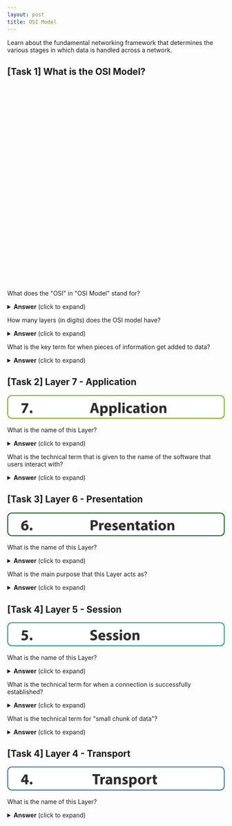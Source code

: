 ```yaml
---
layout: post
title: OSI Model
---
```





Learn about the fundamental networking framework that determines the various stages in which data is handled across a network.

## [Task 1] What is the OSI Model?

<svg version="1.1" id="Layer_1" xmlns="http://www.w3.org/2000/svg" xmlns:xlink="http://www.w3.org/1999/xlink" x="0px" y="0px"
	 viewBox="0 0 680.9 616.6" style="enable-background:new 0 0 680.9 616.6;" xml:space="preserve">
<style type="text/css">
	.st0{fill:#79B609;}
	.st1{fill:#0C6919;}
	.st2{fill:#259A81;}
	.st3{fill:#3376A8;}
	.st4{fill:#3B31BA;}
	.st5{fill:#7509C0;}
	.st6{fill:#BA07A2;}
	.st7{fill:#2d2d2d;}
</style>
<g>
	<path class="st0" d="M666.8,74.5H14.1C6.3,74.5,0,68.1,0,60.3V14.1C0,6.3,6.3,0,14.1,0h652.6c7.8,0,14.1,6.3,14.1,14.1v46.2
		C680.9,68.1,674.6,74.5,666.8,74.5z M14.1,3C8,3,3,8,3,14.1v46.2c0,6.1,5,11.1,11.1,11.1h652.6c6.1,0,11.1-5,11.1-11.1V14.1
		c0-6.1-5-11.1-11.1-11.1H14.1z"/>
</g>
<g>
	<path class="st1" d="M666.8,164.8H14.1c-7.8,0-14.1-6.3-14.1-14.1v-46.2c0-7.8,6.3-14.1,14.1-14.1h652.6c7.8,0,14.1,6.3,14.1,14.1
		v46.2C680.9,158.5,674.6,164.8,666.8,164.8z M14.1,93.4C8,93.4,3,98.4,3,104.5v46.2c0,6.1,5,11.1,11.1,11.1h652.6
		c6.1,0,11.1-5,11.1-11.1v-46.2c0-6.1-5-11.1-11.1-11.1H14.1z"/>
</g>
<g>
	<path class="st2" d="M666.8,255.2H14.1c-7.8,0-14.1-6.3-14.1-14.1v-46.2c0-7.8,6.3-14.1,14.1-14.1h652.6c7.8,0,14.1,6.3,14.1,14.1
		v46.2C680.9,248.8,674.6,255.2,666.8,255.2z M14.1,183.7c-6.1,0-11.1,5-11.1,11.1v46.2c0,6.1,5,11.1,11.1,11.1h652.6
		c6.1,0,11.1-5,11.1-11.1v-46.2c0-6.1-5-11.1-11.1-11.1H14.1z"/>
</g>
<g>
	<path class="st3" d="M666.8,345.6H14.1c-7.8,0-14.1-6.3-14.1-14.1v-46.2c0-7.8,6.3-14.1,14.1-14.1h652.6c7.8,0,14.1,6.3,14.1,14.1
		v46.2C680.9,339.2,674.6,345.6,666.8,345.6z M14.1,274.1c-6.1,0-11.1,5-11.1,11.1v46.2c0,6.1,5,11.1,11.1,11.1h652.6
		c6.1,0,11.1-5,11.1-11.1v-46.2c0-6.1-5-11.1-11.1-11.1H14.1z"/>
</g>
<g>
	<path class="st4" d="M666.8,435.9H14.1c-7.8,0-14.1-6.3-14.1-14.1v-46.2c0-7.8,6.3-14.1,14.1-14.1h652.6c7.8,0,14.1,6.3,14.1,14.1
		v46.2C680.9,429.6,674.6,435.9,666.8,435.9z M14.1,364.5c-6.1,0-11.1,5-11.1,11.1v46.2c0,6.1,5,11.1,11.1,11.1h652.6
		c6.1,0,11.1-5,11.1-11.1v-46.2c0-6.1-5-11.1-11.1-11.1H14.1z"/>
</g>
<g>
	<path class="st5" d="M666.8,526.3H14.1c-7.8,0-14.1-6.3-14.1-14.1V466c0-7.8,6.3-14.1,14.1-14.1h652.6c7.8,0,14.1,6.3,14.1,14.1
		v46.2C680.9,519.9,674.6,526.3,666.8,526.3z M14.1,454.8C8,454.8,3,459.8,3,466v46.2c0,6.1,5,11.1,11.1,11.1h652.6
		c6.1,0,11.1-5,11.1-11.1V466c0-6.1-5-11.1-11.1-11.1H14.1z"/>
</g>
<g>
	<path class="st6" d="M666.8,616.6H14.1c-7.8,0-14.1-6.3-14.1-14.1v-46.2c0-7.8,6.3-14.1,14.1-14.1h652.6c7.8,0,14.1,6.3,14.1,14.1
		v46.2C680.9,610.3,674.6,616.6,666.8,616.6z M14.1,545.2c-6.1,0-11.1,5-11.1,11.1v46.2c0,6.1,5,11.1,11.1,11.1h652.6
		c6.1,0,11.1-5,11.1-11.1v-46.2c0-6.1-5-11.1-11.1-11.1H14.1z"/>
</g>
<g>
	<path class="st7" d="M65.9,25.8v4.5l-12.6,26h-7.6l12.6-24.6v-0.1h-14v-5.9H65.9z"/>
	<path class="st7" d="M70.4,52.5c0-2.5,1.7-4.4,4.2-4.4s4.2,1.8,4.2,4.4c0,2.5-1.7,4.3-4.2,4.3C72.2,56.9,70.4,55,70.4,52.5z"/>
	<path class="st7" d="M268.5,48.2l-2.3,8.1h-7.4l9.7-31.7h9.4l9.8,31.7H280l-2.4-8.1H268.5z M276.5,42.9l-2-6.7
		c-0.6-1.9-1.1-4.2-1.6-6.1h-0.1c-0.5,1.9-0.9,4.3-1.5,6.1l-1.9,6.7H276.5z"/>
	<path class="st7" d="M291.4,41.1c0-3-0.1-5.6-0.2-7.7h6.2l0.3,3.2h0.1c1.7-2.4,4.3-3.7,7.7-3.7c5,0,9.5,4.4,9.5,11.7
		c0,8.4-5.3,12.3-10.4,12.3c-2.8,0-4.9-1.1-6-2.6h-0.1v11.4h-7.1V41.1z M298.5,46.5c0,0.6,0,1.1,0.1,1.5c0.5,1.9,2.1,3.4,4.2,3.4
		c3.1,0,4.9-2.6,4.9-6.5c0-3.7-1.6-6.4-4.8-6.4c-2,0-3.8,1.5-4.3,3.6c-0.1,0.4-0.1,0.8-0.1,1.3V46.5z"/>
	<path class="st7" d="M319.5,41.1c0-3-0.1-5.6-0.2-7.7h6.2l0.3,3.2h0.1c1.7-2.4,4.3-3.7,7.7-3.7c5,0,9.5,4.4,9.5,11.7
		c0,8.4-5.3,12.3-10.4,12.3c-2.8,0-4.9-1.1-6-2.6h-0.1v11.4h-7.1V41.1z M326.7,46.5c0,0.6,0,1.1,0.1,1.5c0.5,1.9,2.1,3.4,4.2,3.4
		c3.1,0,4.9-2.6,4.9-6.5c0-3.7-1.6-6.4-4.8-6.4c-2,0-3.8,1.5-4.3,3.6c-0.1,0.4-0.1,0.8-0.1,1.3V46.5z"/>
	<path class="st7" d="M347.6,23h7.1v33.4h-7.1V23z"/>
	<path class="st7" d="M367.9,27c0,2-1.5,3.6-3.9,3.6c-2.3,0-3.8-1.6-3.7-3.6c0-2.1,1.5-3.6,3.8-3.6S367.9,24.9,367.9,27z
		 M360.5,56.4v-23h7.1v23H360.5z"/>
	<path class="st7" d="M390.7,55.8c-1.3,0.6-3.7,1-6.4,1c-7.4,0-12.2-4.5-12.2-11.7c0-6.7,4.6-12.2,13.2-12.2c1.9,0,3.9,0.3,5.5,0.9
		l-1.1,5.3c-0.8-0.4-2.1-0.7-4-0.7c-3.8,0-6.2,2.7-6.2,6.4c0,4.2,2.8,6.4,6.3,6.4c1.7,0,3-0.3,4.1-0.7L390.7,55.8z"/>
	<path class="st7" d="M407.9,56.4l-0.4-2.3h-0.1c-1.5,1.8-3.9,2.8-6.6,2.8c-4.7,0-7.4-3.4-7.4-7c0-6,5.4-8.8,13.5-8.8v-0.3
		c0-1.2-0.7-3-4.2-3c-2.3,0-4.8,0.8-6.3,1.7l-1.3-4.6c1.6-0.9,4.7-2,8.9-2c7.7,0,10.1,4.5,10.1,9.9v8c0,2.2,0.1,4.3,0.3,5.6H407.9z
		 M407,45.5c-3.8,0-6.7,0.8-6.7,3.6c0,1.8,1.2,2.7,2.8,2.7c1.8,0,3.2-1.2,3.7-2.6c0.1-0.4,0.1-0.8,0.1-1.2V45.5z"/>
	<path class="st7" d="M427.2,26.8v6.6h5.1v5.3h-5.1V47c0,2.8,0.7,4,2.8,4c0.9,0,1.6-0.1,2.1-0.2l0,5.4c-0.9,0.4-2.6,0.6-4.7,0.6
		c-2.3,0-4.2-0.8-5.4-2c-1.3-1.4-2-3.6-2-6.8v-9.4h-3.1v-5.3h3.1v-5L427.2,26.8z"/>
	<path class="st7" d="M443.9,27c0,2-1.5,3.6-3.9,3.6c-2.3,0-3.8-1.6-3.7-3.6c0-2.1,1.5-3.6,3.8-3.6S443.8,24.9,443.9,27z
		 M436.5,56.4v-23h7.1v23H436.5z"/>
	<path class="st7" d="M472.1,44.6c0,8.4-6,12.3-12.1,12.3c-6.7,0-11.9-4.4-11.9-11.8c0-7.4,4.9-12.2,12.3-12.2
		C467.4,32.9,472.1,37.7,472.1,44.6z M455.4,44.8c0,3.9,1.6,6.9,4.7,6.9c2.8,0,4.6-2.8,4.6-6.9c0-3.4-1.3-6.9-4.6-6.9
		C456.7,37.9,455.4,41.5,455.4,44.8z"/>
	<path class="st7" d="M476.5,40.7c0-2.9-0.1-5.3-0.2-7.3h6.2l0.3,3.1h0.1c0.9-1.5,3.3-3.7,7.1-3.7c4.7,0,8.2,3.1,8.2,9.9v13.6h-7.1
		V43.6c0-3-1-5-3.6-5c-2,0-3.1,1.4-3.6,2.7c-0.2,0.4-0.3,1.1-0.3,1.8v13.3h-7.1V40.7z"/>
	<path class="st7" d="M63.5,120.9c-0.8,0-1.6,0-2.8,0.1c-6.3,0.5-9.2,3.8-10,7.3h0.1c1.5-1.6,3.6-2.4,6.5-2.4c5.1,0,9.4,3.6,9.4,10
		c0,6.1-4.7,11-11.3,11c-8.1,0-12.1-6.1-12.1-13.3c0-5.7,2.1-10.5,5.4-13.6c3.1-2.8,7-4.3,11.8-4.5c1.3-0.1,2.2-0.1,2.9,0V120.9z
		 M59.6,136.2c0-2.8-1.5-5.3-4.6-5.3c-1.9,0-3.5,1.2-4.2,2.7c-0.2,0.4-0.3,0.9-0.3,1.8c0.1,3.2,1.7,6.2,4.9,6.2
		C58,141.6,59.6,139.3,59.6,136.2z"/>
	<path class="st7" d="M70.4,142.5c0-2.5,1.7-4.4,4.2-4.4s4.2,1.8,4.2,4.4c0,2.5-1.7,4.3-4.2,4.3C72.2,146.9,70.4,145,70.4,142.5z"/>
	<path class="st7" d="M261.1,115.1c2.2-0.4,5.3-0.7,9.7-0.7c4.4,0,7.6,0.8,9.7,2.5c2,1.6,3.4,4.2,3.4,7.3c0,3.1-1,5.7-2.9,7.5
		c-2.4,2.3-6.1,3.3-10.3,3.3c-0.9,0-1.8,0-2.4-0.1v11.3h-7.1V115.1z M268.2,129.5c0.6,0.1,1.4,0.2,2.4,0.2c3.8,0,6.2-1.9,6.2-5.2
		c0-2.9-2-4.7-5.6-4.7c-1.5,0-2.4,0.1-3,0.3V129.5z"/>
	<path class="st7" d="M287.7,130.9c0-3.4-0.1-5.6-0.2-7.6h6.2l0.2,4.2h0.2c1.2-3.3,4-4.7,6.2-4.7c0.7,0,1,0,1.5,0.1v6.7
		c-0.5-0.1-1.1-0.2-1.9-0.2c-2.6,0-4.4,1.4-4.9,3.6c-0.1,0.5-0.1,1-0.1,1.6v11.7h-7.1V130.9z"/>
	<path class="st7" d="M310.7,137.1c0.2,3,3.1,4.4,6.5,4.4c2.4,0,4.4-0.3,6.3-0.9l0.9,4.8c-2.3,0.9-5.2,1.4-8.3,1.4
		c-7.8,0-12.3-4.5-12.3-11.7c0-5.8,3.6-12.3,11.6-12.3c7.4,0,10.2,5.8,10.2,11.5c0,1.2-0.1,2.3-0.2,2.8H310.7z M319.1,132.3
		c0-1.7-0.8-4.7-4-4.7c-3,0-4.2,2.7-4.4,4.7H319.1z"/>
	<path class="st7" d="M330,140.1c1.3,0.8,4,1.7,6.2,1.7c2.2,0,3.1-0.8,3.1-1.9c0-1.2-0.7-1.7-3.4-2.6c-4.7-1.6-6.6-4.2-6.5-6.9
		c0-4.3,3.7-7.5,9.4-7.5c2.7,0,5.1,0.6,6.5,1.3l-1.3,4.9c-1-0.6-3-1.3-5-1.3c-1.7,0-2.7,0.7-2.7,1.9c0,1.1,0.9,1.6,3.7,2.6
		c4.4,1.5,6.2,3.7,6.3,7.1c0,4.3-3.4,7.4-10,7.4c-3,0-5.7-0.7-7.4-1.6L330,140.1z"/>
	<path class="st7" d="M355.9,137.1c0.2,3,3.1,4.4,6.5,4.4c2.4,0,4.4-0.3,6.3-0.9l0.9,4.8c-2.3,0.9-5.2,1.4-8.3,1.4
		c-7.8,0-12.3-4.5-12.3-11.7c0-5.8,3.6-12.3,11.6-12.3c7.4,0,10.2,5.8,10.2,11.5c0,1.2-0.1,2.3-0.2,2.8H355.9z M364.3,132.3
		c0-1.7-0.8-4.7-4-4.7c-3,0-4.2,2.7-4.4,4.7H364.3z"/>
	<path class="st7" d="M375.3,130.7c0-2.9-0.1-5.3-0.2-7.3h6.2l0.3,3.1h0.1c0.9-1.5,3.3-3.7,7.1-3.7c4.7,0,8.2,3.1,8.2,9.9v13.6h-7.1
		v-12.7c0-3-1-5-3.6-5c-2,0-3.1,1.4-3.6,2.7c-0.2,0.4-0.3,1.1-0.3,1.8v13.3h-7.1V130.7z"/>
	<path class="st7" d="M410.5,116.8v6.6h5.1v5.3h-5.1v8.3c0,2.8,0.7,4,2.8,4c0.9,0,1.6-0.1,2.1-0.2l0,5.4c-0.9,0.4-2.6,0.6-4.7,0.6
		c-2.3,0-4.2-0.8-5.4-2c-1.3-1.4-2-3.6-2-6.8v-9.4h-3.1v-5.3h3.1v-5L410.5,116.8z"/>
	<path class="st7" d="M432.8,146.4l-0.4-2.3h-0.1c-1.5,1.8-3.9,2.8-6.6,2.8c-4.7,0-7.4-3.4-7.4-7c0-6,5.4-8.8,13.5-8.8v-0.3
		c0-1.2-0.7-3-4.2-3c-2.3,0-4.8,0.8-6.3,1.7l-1.3-4.6c1.6-0.9,4.7-2,8.9-2c7.7,0,10.1,4.5,10.1,9.9v8c0,2.2,0.1,4.3,0.3,5.6H432.8z
		 M432,135.5c-3.8,0-6.7,0.8-6.7,3.6c0,1.8,1.2,2.7,2.8,2.7c1.8,0,3.2-1.2,3.7-2.6c0.1-0.4,0.1-0.8,0.1-1.2V135.5z"/>
	<path class="st7" d="M452.2,116.8v6.6h5.1v5.3h-5.1v8.3c0,2.8,0.7,4,2.8,4c0.9,0,1.6-0.1,2.1-0.2l0,5.4c-0.9,0.4-2.6,0.6-4.7,0.6
		c-2.3,0-4.2-0.8-5.4-2c-1.3-1.4-2-3.6-2-6.8v-9.4h-3.1v-5.3h3.1v-5L452.2,116.8z"/>
	<path class="st7" d="M468.8,117c0,2-1.5,3.6-3.9,3.6c-2.3,0-3.8-1.6-3.7-3.6c0-2.1,1.5-3.6,3.8-3.6S468.8,114.9,468.8,117z
		 M461.4,146.4v-23h7.1v23H461.4z"/>
	<path class="st7" d="M497,134.6c0,8.4-6,12.3-12.1,12.3c-6.7,0-11.9-4.4-11.9-11.8c0-7.4,4.9-12.2,12.3-12.2
		C492.3,122.9,497,127.7,497,134.6z M480.4,134.8c0,3.9,1.6,6.9,4.7,6.9c2.8,0,4.6-2.8,4.6-6.9c0-3.4-1.3-6.9-4.6-6.9
		C481.7,127.9,480.4,131.5,480.4,134.8z"/>
	<path class="st7" d="M501.4,130.7c0-2.9-0.1-5.3-0.2-7.3h6.2l0.3,3.1h0.1c0.9-1.5,3.3-3.7,7.1-3.7c4.7,0,8.2,3.1,8.2,9.9v13.6h-7.1
		v-12.7c0-3-1-5-3.6-5c-2,0-3.1,1.4-3.6,2.7c-0.2,0.4-0.3,1.1-0.3,1.8v13.3h-7.1V130.7z"/>
	<path class="st7" d="M64.4,211.7H52.5l-0.7,4.7c0.7-0.1,1.2-0.1,2-0.1c2.9,0,5.9,0.7,8,2.2c2.3,1.6,3.7,4.1,3.7,7.7
		c0,5.7-4.9,10.7-13.1,10.7c-3.7,0-6.8-0.8-8.5-1.7l1.3-5.4c1.4,0.7,4.1,1.5,6.9,1.5c3,0,6.1-1.4,6.1-4.7c0-3.1-2.5-5.1-8.6-5.1
		c-1.7,0-2.9,0.1-4.1,0.3l2-16h16.8V211.7z"/>
	<path class="st7" d="M70.4,232.5c0-2.5,1.7-4.4,4.2-4.4s4.2,1.8,4.2,4.4c0,2.5-1.7,4.3-4.2,4.3C72.2,236.9,70.4,235,70.4,232.5z"/>
	<path class="st7" d="M261.3,229c1.9,1,4.9,2,7.9,2c3.3,0,5-1.4,5-3.4c0-2-1.5-3.1-5.3-4.5c-5.3-1.8-8.7-4.7-8.7-9.4
		c0-5.4,4.5-9.5,12-9.5c3.6,0,6.2,0.8,8.1,1.6l-1.6,5.8c-1.3-0.6-3.5-1.5-6.6-1.5c-3.1,0-4.6,1.4-4.6,3.1c0,2,1.8,2.9,5.9,4.5
		c5.6,2.1,8.2,5,8.2,9.4c0,5.3-4.1,9.8-12.8,9.8c-3.6,0-7.2-0.9-9-1.9L261.3,229z"/>
	<path class="st7" d="M292.1,227.1c0.2,3,3.1,4.4,6.5,4.4c2.4,0,4.4-0.3,6.3-0.9l0.9,4.8c-2.3,0.9-5.2,1.4-8.3,1.4
		c-7.8,0-12.3-4.5-12.3-11.7c0-5.8,3.6-12.3,11.6-12.3c7.4,0,10.2,5.8,10.2,11.5c0,1.2-0.1,2.3-0.2,2.8H292.1z M300.5,222.3
		c0-1.7-0.8-4.7-4-4.7c-3,0-4.2,2.7-4.4,4.7H300.5z"/>
	<path class="st7" d="M311.3,230.1c1.3,0.8,4,1.7,6.2,1.7c2.2,0,3.1-0.8,3.1-1.9c0-1.2-0.7-1.7-3.4-2.6c-4.7-1.6-6.6-4.2-6.5-6.9
		c0-4.3,3.7-7.5,9.4-7.5c2.7,0,5.1,0.6,6.5,1.3l-1.3,4.9c-1-0.6-3-1.3-5-1.3c-1.7,0-2.7,0.7-2.7,1.9c0,1.1,0.9,1.6,3.7,2.6
		c4.4,1.5,6.2,3.7,6.2,7.1c0,4.3-3.4,7.4-10,7.4c-3,0-5.7-0.7-7.4-1.6L311.3,230.1z"/>
	<path class="st7" d="M331.7,230.1c1.3,0.8,4,1.7,6.2,1.7c2.2,0,3.1-0.8,3.1-1.9c0-1.2-0.7-1.7-3.4-2.6c-4.7-1.6-6.6-4.2-6.5-6.9
		c0-4.3,3.7-7.5,9.4-7.5c2.7,0,5.1,0.6,6.5,1.3l-1.3,4.9c-1-0.6-3-1.3-5-1.3c-1.7,0-2.7,0.7-2.7,1.9c0,1.1,0.9,1.6,3.7,2.6
		c4.4,1.5,6.2,3.7,6.2,7.1c0,4.3-3.4,7.4-10,7.4c-3,0-5.7-0.7-7.4-1.6L331.7,230.1z"/>
	<path class="st7" d="M359.5,207c0,2-1.5,3.6-3.9,3.6c-2.3,0-3.8-1.6-3.7-3.6c0-2.1,1.5-3.6,3.8-3.6S359.5,204.9,359.5,207z
		 M352.2,236.4v-23h7.1v23H352.2z"/>
	<path class="st7" d="M387.7,224.6c0,8.4-6,12.3-12.1,12.3c-6.7,0-11.9-4.4-11.9-11.8c0-7.4,4.9-12.2,12.3-12.2
		C383,212.9,387.7,217.7,387.7,224.6z M371.1,224.8c0,3.9,1.6,6.9,4.7,6.9c2.8,0,4.6-2.8,4.6-6.9c0-3.4-1.3-6.9-4.6-6.9
		C372.4,217.9,371.1,221.5,371.1,224.8z"/>
	<path class="st7" d="M392.2,220.7c0-2.9-0.1-5.3-0.2-7.3h6.2l0.3,3.1h0.1c0.9-1.5,3.3-3.7,7.1-3.7c4.7,0,8.2,3.1,8.2,9.9v13.6h-7.1
		v-12.7c0-3-1-5-3.6-5c-2,0-3.1,1.4-3.6,2.7c-0.2,0.4-0.3,1.1-0.3,1.8v13.3h-7.1V220.7z"/>
	<path class="st7" d="M56.6,326.4v-7.3H43.1v-4.7l11.6-18.6h8.7v17.9H67v5.4h-3.7v7.3H56.6z M56.6,313.7v-6.8c0-1.8,0.1-3.7,0.2-5.7
		h-0.2c-1,2-1.8,3.8-2.8,5.7l-4.1,6.7v0.1H56.6z"/>
	<path class="st7" d="M70.4,322.5c0-2.5,1.7-4.4,4.2-4.4s4.2,1.8,4.2,4.4c0,2.5-1.7,4.3-4.2,4.3C72.2,326.9,70.4,325,70.4,322.5z"/>
	<path class="st7" d="M274.9,300.7h-8.5v-6h24.3v6H282v25.7h-7.2V300.7z"/>
	<path class="st7" d="M291.7,310.9c0-3.4-0.1-5.6-0.2-7.6h6.2l0.2,4.2h0.2c1.2-3.3,4-4.7,6.2-4.7c0.7,0,1,0,1.5,0.1v6.7
		c-0.5-0.1-1.1-0.2-1.9-0.2c-2.6,0-4.4,1.4-4.9,3.6c-0.1,0.5-0.1,1-0.1,1.6v11.7h-7.1V310.9z"/>
	<path class="st7" d="M322.1,326.4l-0.4-2.3h-0.1c-1.5,1.8-3.9,2.8-6.6,2.8c-4.7,0-7.4-3.4-7.4-7c0-6,5.4-8.8,13.5-8.8v-0.3
		c0-1.2-0.7-3-4.2-3c-2.3,0-4.8,0.8-6.3,1.7l-1.3-4.6c1.6-0.9,4.7-2,8.9-2c7.7,0,10.1,4.5,10.1,9.9v8c0,2.2,0.1,4.3,0.3,5.6H322.1z
		 M321.3,315.5c-3.8,0-6.7,0.8-6.7,3.6c0,1.8,1.2,2.7,2.8,2.7c1.8,0,3.2-1.2,3.7-2.6c0.1-0.4,0.1-0.8,0.1-1.2V315.5z"/>
	<path class="st7" d="M333.9,310.7c0-2.9-0.1-5.3-0.2-7.3h6.2l0.3,3.1h0.1c0.9-1.5,3.3-3.7,7.1-3.7c4.7,0,8.2,3.1,8.2,9.9v13.6h-7.1
		v-12.7c0-3-1-5-3.6-5c-2,0-3.1,1.4-3.6,2.7c-0.2,0.4-0.3,1.1-0.3,1.8v13.3h-7.1V310.7z"/>
	<path class="st7" d="M361.4,320.1c1.3,0.8,4,1.7,6.2,1.7c2.2,0,3.1-0.8,3.1-1.9s-0.7-1.7-3.4-2.6c-4.7-1.6-6.6-4.2-6.5-6.9
		c0-4.3,3.7-7.5,9.4-7.5c2.7,0,5.1,0.6,6.5,1.3l-1.3,4.9c-1-0.6-3-1.3-5-1.3c-1.7,0-2.7,0.7-2.7,1.9c0,1.1,0.9,1.6,3.7,2.6
		c4.4,1.5,6.2,3.7,6.2,7.1c0,4.3-3.4,7.4-10,7.4c-3,0-5.7-0.7-7.4-1.6L361.4,320.1z"/>
	<path class="st7" d="M381.8,311.1c0-3-0.1-5.6-0.2-7.7h6.2l0.3,3.2h0.1c1.7-2.4,4.3-3.7,7.7-3.7c5,0,9.5,4.4,9.5,11.7
		c0,8.4-5.3,12.3-10.4,12.3c-2.8,0-4.9-1.1-6-2.6H389v11.4h-7.1V311.1z M389,316.5c0,0.6,0,1.1,0.1,1.5c0.5,1.9,2.1,3.4,4.2,3.4
		c3.1,0,4.9-2.6,4.9-6.5c0-3.7-1.6-6.4-4.8-6.4c-2,0-3.8,1.5-4.3,3.6c-0.1,0.4-0.1,0.8-0.1,1.3V316.5z"/>
	<path class="st7" d="M432.8,314.6c0,8.4-6,12.3-12.1,12.3c-6.7,0-11.9-4.4-11.9-11.8s4.9-12.2,12.3-12.2
		C428.1,302.9,432.8,307.7,432.8,314.6z M416.1,314.8c0,3.9,1.6,6.9,4.7,6.9c2.8,0,4.6-2.8,4.6-6.9c0-3.4-1.3-6.9-4.6-6.9
		C417.4,307.9,416.1,311.5,416.1,314.8z"/>
	<path class="st7" d="M437.2,310.9c0-3.4-0.1-5.6-0.2-7.6h6.2l0.2,4.2h0.2c1.2-3.3,4-4.7,6.2-4.7c0.7,0,1,0,1.5,0.1v6.7
		c-0.5-0.1-1.1-0.2-1.9-0.2c-2.6,0-4.4,1.4-4.9,3.6c-0.1,0.5-0.1,1-0.1,1.6v11.7h-7.1V310.9z"/>
	<path class="st7" d="M464,296.8v6.6h5.1v5.3H464v8.3c0,2.8,0.7,4,2.8,4c0.9,0,1.6-0.1,2.1-0.2l0,5.4c-0.9,0.4-2.6,0.6-4.7,0.6
		c-2.3,0-4.2-0.8-5.4-2c-1.3-1.4-2-3.6-2-6.8v-9.4H454v-5.3h3.1v-5L464,296.8z"/>
	<path class="st7" d="M45.2,409.3c1.3,0.7,4.2,1.9,7.1,1.9c3.7,0,5.6-1.8,5.6-4.1c0-3-3-4.4-6.2-4.4h-2.9v-5.1h2.8
		c2.4,0,5.5-0.9,5.5-3.5c0-1.8-1.5-3.2-4.5-3.2c-2.5,0-5.1,1.1-6.4,1.8l-1.5-5.2c1.8-1.2,5.5-2.3,9.4-2.3c6.5,0,10.2,3.4,10.2,7.6
		c0,3.2-1.8,5.8-5.6,7.1v0.1c3.7,0.7,6.6,3.4,6.6,7.4c0,5.4-4.7,9.4-12.5,9.4c-3.9,0-7.3-1-9.1-2.2L45.2,409.3z"/>
	<path class="st7" d="M70.4,412.5c0-2.5,1.7-4.4,4.2-4.4s4.2,1.8,4.2,4.4c0,2.5-1.7,4.3-4.2,4.3C72.2,416.9,70.4,415,70.4,412.5z"/>
	<path class="st7" d="M261.1,416.4v-31.7h8.4l6.6,11.6c1.9,3.3,3.8,7.3,5.2,10.9h0.1c-0.5-4.2-0.6-8.5-0.6-13.2v-9.3h6.6v31.7h-7.5
		l-6.8-12.2c-1.9-3.4-3.9-7.5-5.5-11.2l-0.1,0c0.2,4.2,0.3,8.6,0.3,13.8v9.5H261.1z"/>
	<path class="st7" d="M298.6,407.1c0.2,3,3.1,4.4,6.5,4.4c2.4,0,4.4-0.3,6.3-0.9l0.9,4.8c-2.3,0.9-5.2,1.4-8.3,1.4
		c-7.8,0-12.3-4.5-12.3-11.7c0-5.8,3.6-12.3,11.6-12.3c7.4,0,10.2,5.8,10.2,11.5c0,1.2-0.1,2.3-0.2,2.8H298.6z M307.1,402.3
		c0-1.7-0.8-4.7-4-4.7c-3,0-4.2,2.7-4.4,4.7H307.1z"/>
	<path class="st7" d="M325.9,386.8v6.6h5.1v5.3h-5.1v8.3c0,2.8,0.7,4,2.8,4c0.9,0,1.6-0.1,2.1-0.2l0,5.4c-0.9,0.4-2.6,0.6-4.7,0.6
		c-2.3,0-4.2-0.8-5.4-2c-1.3-1.4-2-3.6-2-6.8v-9.4h-3.1v-5.3h3.1v-5L325.9,386.8z"/>
	<path class="st7" d="M340.4,393.4l1.8,9.4c0.5,2.4,0.9,4.9,1.3,7.6h0.1c0.5-2.6,1.1-5.3,1.7-7.5l2.4-9.4h5.6l2.3,9.2
		c0.6,2.6,1.2,5.2,1.7,7.8h0.1c0.3-2.6,0.8-5.2,1.3-7.8l2-9.1h7l-7,23H354l-2.2-8.1c-0.6-2.3-1-4.3-1.5-7.1h-0.1
		c-0.4,2.9-0.9,5-1.5,7.1l-2.3,8.1h-6.7l-6.7-23H340.4z"/>
	<path class="st7" d="M393.1,404.6c0,8.4-6,12.3-12.1,12.3c-6.7,0-11.9-4.4-11.9-11.8s4.9-12.2,12.3-12.2
		C388.4,392.9,393.1,397.7,393.1,404.6z M376.5,404.8c0,3.9,1.6,6.9,4.7,6.9c2.8,0,4.6-2.8,4.6-6.9c0-3.4-1.3-6.9-4.6-6.9
		C377.7,397.9,376.5,401.5,376.5,404.8z"/>
	<path class="st7" d="M397.5,400.9c0-3.4-0.1-5.6-0.2-7.6h6.2l0.2,4.2h0.2c1.2-3.3,4-4.7,6.2-4.7c0.7,0,1,0,1.5,0.1v6.7
		c-0.5-0.1-1.1-0.2-1.9-0.2c-2.6,0-4.4,1.4-4.9,3.6c-0.1,0.5-0.1,1-0.1,1.6v11.7h-7.1V400.9z"/>
	<path class="st7" d="M422.4,403.1L422.4,403.1c0.6-0.9,1.2-1.9,1.7-2.8l4.7-6.9h8.6l-8.2,9.3l9.4,13.7h-8.8l-5.5-9.4l-1.8,2.3v7.2
		h-7.1V383h7.1V403.1z"/>
	<path class="st7" d="M44,506.4V502l3.9-3.6c6.7-6,9.9-9.4,10-13c0-2.5-1.5-4.5-5-4.5c-2.6,0-4.9,1.3-6.5,2.5l-2-5.1
		c2.3-1.7,5.9-3.1,10-3.1c6.9,0,10.7,4,10.7,9.6c0,5.1-3.7,9.2-8.1,13.2l-2.8,2.3v0.1h11.5v5.9H44z"/>
	<path class="st7" d="M70.4,502.5c0-2.5,1.7-4.4,4.2-4.4s4.2,1.8,4.2,4.4c0,2.5-1.7,4.3-4.2,4.3C72.2,506.9,70.4,505,70.4,502.5z"/>
	<path class="st7" d="M261.1,475.1c2.6-0.4,6.1-0.7,9.7-0.7c6,0,9.9,1.1,13,3.4c3.3,2.4,5.4,6.3,5.4,11.9c0,6.1-2.2,10.2-5.3,12.8
		c-3.3,2.8-8.4,4.1-14.6,4.1c-3.7,0-6.3-0.2-8.1-0.5V475.1z M268.3,500.9c0.6,0.1,1.6,0.1,2.5,0.1c6.5,0,10.7-3.5,10.7-11.1
		c0-6.6-3.8-10.1-10-10.1c-1.6,0-2.6,0.1-3.2,0.3V500.9z"/>
	<path class="st7" d="M306.6,506.4l-0.4-2.3h-0.1c-1.5,1.8-3.9,2.8-6.6,2.8c-4.7,0-7.4-3.4-7.4-7c0-6,5.4-8.8,13.5-8.8v-0.3
		c0-1.2-0.7-3-4.2-3c-2.3,0-4.8,0.8-6.3,1.7l-1.3-4.6c1.6-0.9,4.7-2,8.9-2c7.7,0,10.1,4.5,10.1,9.9v8c0,2.2,0.1,4.3,0.3,5.6H306.6z
		 M305.8,495.5c-3.8,0-6.7,0.8-6.7,3.6c0,1.8,1.2,2.7,2.8,2.7c1.8,0,3.2-1.2,3.7-2.6c0.1-0.4,0.1-0.8,0.1-1.2V495.5z"/>
	<path class="st7" d="M326,476.8v6.6h5.1v5.3H326v8.3c0,2.8,0.7,4,2.8,4c0.9,0,1.6-0.1,2.1-0.2l0,5.4c-0.9,0.4-2.6,0.6-4.7,0.6
		c-2.3,0-4.2-0.8-5.4-2c-1.3-1.4-2-3.6-2-6.8v-9.4h-3.1v-5.3h3.1v-5L326,476.8z"/>
	<path class="st7" d="M348.3,506.4l-0.4-2.3h-0.1c-1.5,1.8-3.9,2.8-6.6,2.8c-4.7,0-7.4-3.4-7.4-7c0-6,5.4-8.8,13.5-8.8v-0.3
		c0-1.2-0.7-3-4.2-3c-2.4,0-4.8,0.8-6.3,1.7l-1.3-4.6c1.6-0.9,4.7-2,8.9-2c7.7,0,10.1,4.5,10.1,9.9v8c0,2.2,0.1,4.3,0.3,5.6H348.3z
		 M347.5,495.5c-3.8,0-6.7,0.8-6.7,3.6c0,1.8,1.2,2.7,2.8,2.7c1.8,0,3.2-1.2,3.7-2.6c0.1-0.4,0.1-0.8,0.1-1.2V495.5z"/>
	<path class="st7" d="M369.6,473h7.1v33.4h-7.1V473z"/>
	<path class="st7" d="M389.9,477c0,2-1.5,3.6-3.9,3.6c-2.3,0-3.8-1.6-3.7-3.6c0-2.1,1.5-3.6,3.8-3.6S389.8,474.9,389.9,477z
		 M382.5,506.4v-23h7.1v23H382.5z"/>
	<path class="st7" d="M395.4,490.7c0-2.9-0.1-5.3-0.2-7.3h6.2l0.3,3.1h0.1c0.9-1.5,3.3-3.7,7.1-3.7c4.7,0,8.2,3.1,8.2,9.9v13.6H410
		v-12.7c0-3-1-5-3.6-5c-2,0-3.1,1.4-3.6,2.7c-0.2,0.4-0.3,1.1-0.3,1.8v13.3h-7.1V490.7z"/>
	<path class="st7" d="M430.1,493.1L430.1,493.1c0.6-0.9,1.2-1.9,1.7-2.8l4.7-6.9h8.6l-8.2,9.3l9.4,13.7h-8.8l-5.5-9.4l-1.8,2.3v7.2
		h-7.1V473h7.1V493.1z"/>
	<path class="st7" d="M53.1,572.1L53.1,572.1l-5.9,2.8l-1.2-5.4l8.1-3.8H60v30.5h-6.9V572.1z"/>
	<path class="st7" d="M70.4,592.5c0-2.5,1.7-4.4,4.2-4.4s4.2,1.8,4.2,4.4c0,2.5-1.7,4.3-4.2,4.3C72.2,596.9,70.4,595,70.4,592.5z"/>
	<path class="st7" d="M261.1,565.1c2.2-0.4,5.3-0.7,9.7-0.7c4.4,0,7.6,0.8,9.7,2.5c2,1.6,3.4,4.2,3.4,7.3c0,3.1-1,5.7-2.9,7.5
		c-2.4,2.3-6.1,3.3-10.3,3.3c-0.9,0-1.8,0-2.4-0.1v11.3h-7.1V565.1z M268.2,579.5c0.6,0.1,1.4,0.2,2.4,0.2c3.8,0,6.2-1.9,6.2-5.2
		c0-2.9-2-4.7-5.6-4.7c-1.5,0-2.4,0.1-3,0.3V579.5z"/>
	<path class="st7" d="M288.2,563h7.1v13.1h0.1c0.8-1,1.7-1.7,2.8-2.3c1-0.6,2.4-0.9,3.7-0.9c4.6,0,8,3.1,8,10.1v13.4h-7.1v-12.6
		c0-3-1-5.1-3.7-5.1c-1.9,0-3.1,1.2-3.6,2.5c-0.2,0.5-0.2,1.1-0.2,1.6v13.6h-7.1V563z"/>
	<path class="st7" d="M320.2,573.4l3.4,11.3c0.4,1.4,0.8,3.1,1.1,4.3h0.1c0.3-1.2,0.7-3,1-4.3l2.8-11.3h7.7l-5.4,15.1
		c-3.3,9.1-5.5,12.8-8.1,15.1c-2.5,2.2-5.1,2.9-6.9,3.1l-1.5-6.1c0.9-0.1,2-0.6,3.1-1.2c1.1-0.6,2.3-1.7,3-2.9
		c0.2-0.3,0.4-0.7,0.4-1c0-0.2,0-0.6-0.3-1.2l-8.4-21H320.2z"/>
	<path class="st7" d="M338.6,590.1c1.3,0.8,4,1.7,6.2,1.7c2.2,0,3.1-0.8,3.1-1.9s-0.7-1.7-3.4-2.6c-4.7-1.6-6.6-4.2-6.5-6.9
		c0-4.3,3.7-7.5,9.4-7.5c2.7,0,5.1,0.6,6.5,1.3l-1.3,4.9c-1-0.6-3-1.3-5-1.3c-1.7,0-2.7,0.7-2.7,1.9c0,1.1,0.9,1.6,3.7,2.6
		c4.4,1.5,6.2,3.7,6.2,7.1c0,4.3-3.4,7.4-10,7.4c-3,0-5.7-0.7-7.4-1.6L338.6,590.1z"/>
	<path class="st7" d="M366.4,567c0,2-1.5,3.6-3.9,3.6c-2.3,0-3.8-1.6-3.7-3.6c0-2.1,1.5-3.6,3.8-3.6S366.4,564.9,366.4,567z
		 M359,596.4v-23h7.1v23H359z"/>
	<path class="st7" d="M389.2,595.8c-1.3,0.6-3.7,1-6.4,1c-7.4,0-12.2-4.5-12.2-11.7c0-6.7,4.6-12.2,13.2-12.2c1.9,0,3.9,0.3,5.5,0.9
		l-1.1,5.3c-0.8-0.4-2.1-0.7-4-0.7c-3.8,0-6.2,2.7-6.2,6.4c0,4.2,2.8,6.4,6.3,6.4c1.7,0,3-0.3,4.1-0.7L389.2,595.8z"/>
	<path class="st7" d="M406.4,596.4l-0.4-2.3h-0.1c-1.5,1.8-3.9,2.8-6.6,2.8c-4.7,0-7.4-3.4-7.4-7c0-6,5.4-8.8,13.5-8.8v-0.3
		c0-1.2-0.7-3-4.2-3c-2.3,0-4.8,0.8-6.3,1.7l-1.3-4.6c1.6-0.9,4.7-2,8.9-2c7.7,0,10.1,4.5,10.1,9.9v8c0,2.2,0.1,4.3,0.3,5.6H406.4z
		 M405.5,585.5c-3.8,0-6.7,0.8-6.7,3.6c0,1.8,1.2,2.7,2.8,2.7c1.8,0,3.2-1.2,3.7-2.6c0.1-0.4,0.1-0.8,0.1-1.2V585.5z"/>
	<path class="st7" d="M418.1,563h7.1v33.4h-7.1V563z"/>
</g>
</svg>

What does the "OSI" in "OSI Model" stand for?

<details>
    <summary>
        <b>Answer</b> (click to expand)
    </summary>
    <p>
        Open Systems Interconnection
    </p>
</details>



How many layers (in digits) does the OSI model have?

<details>
    <summary>
        <b>Answer</b> (click to expand)
    </summary>
    <p>
        7
    </p>
</details>



What is the key term for when pieces of information get added to data?

<details>
    <summary>
        <b>Answer</b> (click to expand)
    </summary>
    <p>
        encapsulation
    </p>
</details>


## [Task 2] Layer 7 - Application

![Application](https://raw.githubusercontent.com/Akasaru0/akasaru0.github.io/master/Images/THM%20OSI%20Model/application.png)

What is the name of this Layer?

<details>
    <summary>
        <b>Answer</b> (click to expand)
    </summary>
    <p>
        Application
    </p>
</details>


What is the technical term that is given to the name of the software that users interact with?

<details>
    <summary>
        <b>Answer</b> (click to expand)
    </summary>
    <p>
        Graphical User Interface
    </p>
</details>


## [Task 3] Layer 6 - Presentation

![Presentation](https://raw.githubusercontent.com/Akasaru0/akasaru0.github.io/master/Images/THM%20OSI%20Model/presentation.png)

What is the name of this Layer?

<details>
    <summary>
        <b>Answer</b> (click to expand)
    </summary>
    <p>
        Presentation
    </p>
</details>



What is the main purpose that this Layer acts as?

<details>
    <summary>
        <b>Answer</b> (click to expand)
    </summary>
    <p>
        Translator
    </p>
</details>


## [Task 4] Layer 5 - Session

![Session](https://raw.githubusercontent.com/Akasaru0/akasaru0.github.io/master/Images/THM%20OSI%20Model/session.png)

What is the name of this Layer?

<details>
    <summary>
        <b>Answer</b> (click to expand)
    </summary>
    <p>
        Session
    </p>
</details>


What is the technical term for when a connection is successfully established?

<details>
    <summary>
        <b>Answer</b> (click to expand)
    </summary>
    <p>
        session
    </p>
</details>



What is the technical term for "small chunk of data"?

<details>
    <summary>
        <b>Answer</b> (click to expand)
    </summary>
    <p>
        packets
    </p>
</details>


## [Task 4] Layer 4 - Transport

![Transport](https://raw.githubusercontent.com/Akasaru0/akasaru0.github.io/master/Images/THM%20OSI%20Model/transport.png)

What is the name of this Layer?

<details>
    <summary>
        <b>Answer</b> (click to expand)
    </summary>
    <p>
        Transport
    </p>
</details>
